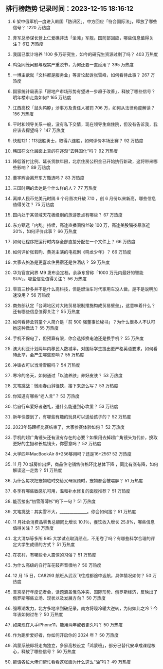 
## 排行榜趋势 记录时间：2023-12-15 18:16:12
  
  1. 6 架中俄军机一度进入韩国「防识区」，中方回应「符合国际法」，释放了哪些信号？ 1220 万热度
    
  2. 菲军总参谋长登上仁爱礁非法「坐滩」军舰，国防部回应，哪些信息值得关注？ 612 万热度
    
  3. 我国已累计培养 1100 多万研究生，如今的研究生资源过剩了吗？ 403 万热度
    
  4. 鸡兔同笼问题与现实严重脱节，为何还要一直延用？ 395 万热度
    
  5. 一博主欲就「文科都是服务业」等言论起诉张雪峰，如何看待此事？ 267 万热度
    
  6. 国家统计局表示「房地产市场形势有望进一步趋于改善」，释放了哪些信号？明年楼市走势如何? 165 万热度
    
  7. 江西高校「鼠头鸭脖」涉事方及责任人被罚 706 万，如何从法律角度解读？ 156 万热度
    
  8. 平时和领导关系一般，没有私下交情，现在领导生病住院，但没有告诉我，我应该去探望吗？ 147 万热度
    
  9. 快船121：113战胜勇士，取得六连胜，如何评价本场比赛？ 92 万热度
    
  10. 韩国在文化层面上真的在逐渐“去韩国化”吗？ 92 万热度
    
  11. 降低首付比例、延长贷款年限，北京住房公积金已开始执行新政，这将带来哪些影响？ 89 万热度
    
  12. 董宇辉会离开东方甄选吗？ 83 万热度
    
  13. 三国时期的孟达是个什么样的人？ 77 万热度
    
  14. 离岸人民币兑美元时隔 6 个月首次升破 7.10 ，创 6 月份以来新高，哪些信息值得关注？ 75 万热度
    
  15. 国内处于某领域天花板级别的旅游景点有哪些？ 67 万热度
    
  16. 东方甄选「内乱」持续，高途直播间粉丝破 100 万，高途美股隔夜暴涨近 30%，如何评价此事？ 66 万热度
    
  17. 如何让程序把运行时内存全部直接分配在一个文件上？ 66 万热度
    
  18. 如何评价张若昀、黄尧主演的电视剧《鸣龙少年》？ 66 万热度
    
  19. 大家去旅游是更喜欢住民宿还是住酒店？ 59 万热度
    
  20. 华为官宣问界 M9 发布会定档，余承东曾称「1000 万元内最好的智能 SUV」，哪些信息值得关注？ 56 万热度
    
  21. 零百三秒多并不是什么高科技，但是燃油车时代家用车没人做，是不是说明加速没用？ 56 万热度
    
  22. 商务部认定「台湾地区对大陆贸易限制措施构成贸易壁垒」，这意味着什么？还有哪些信息值得关注？ 55 万热度
    
  23. 如何看待孟羽童个人简介是「前 500 强董事长秘书」？为什么很多人不认可她这种做法？ 55 万热度
    
  24. 手机不保电了，但预算有限，你会选择换电池还是换手机？ 55 万热度
    
  25. 澳大利亚计划两年内移民人数减半，对国际学生提出更严格英语要求，如何看待此举，会产生哪些影响？ 55 万热度
    
  26. 冲锋衣可以当滑雪服吗？ 54 万热度
    
  27. 寒冷的冬天，如何通过「以油养肤」养好皮肤？ 53 万热度
    
  28. 文笔跳战：微雨春山斜径狭，接下来怎么写？ 53 万热度
    
  29. 你知道有哪些“老人言”？ 53 万热度
    
  30. 给自行车爱好者送礼，送什么能送到心坎里？ 53 万热度
    
  31. 新年快要到了，有哪些有趣的玩具可以送给孩子的？ 52 万热度
    
  32. 2023年码蹄杯比赛结束了，大家参赛体验如何？ 52 万热度
    
  33. 手机的超广角镜头还有没有存在的必要？如果用去掉超广角镜头为代价，换取更好的主摄和长焦镜头，你愿意吗？ 52 万热度
    
  34. 大学四年MacBookAir 8+256够用吗？还是16+256? 52 万热度
    
  35. 11 月 70 城房价出炉，商品住宅销售价格环比总体下降 ，同比有涨有降，如何解读这一走势？ 51 万热度
    
  36. 为什么每次把宠物临时交给父母照顾时，宠物都会被喂胖？ 51 万热度
    
  37. 冬季有哪些敏感肌可用，温和补水修复的面膜推荐？ 51 万热度
    
  38. 能否接出“初雪落薄衫”的下一句？ 51 万热度
    
  39. 文笔挑战：其实雪不大，______________。你会如何接？ 51 万热度
    
  40. 11 月社会消费品零售总额同比增长 10.1％，餐饮收入增长 25.8%，哪些信息值得关注？ 51 万热度
    
  41. 北大清华等多所 985 大学试点取消绩点，不用卷了吗？有哪些科学合理的评定大学生成绩的方式？ 51 万热度
    
  42. 在农村，有哪些令人震惊的习俗？ 51 万热度
    
  43. 为什么高级的自行车花鼓声音很响？ 50 万热度
    
  44. 12 月 15 日，CA8293 航班从武汉飞往成都途中返航，具体情况如何？ 50 万热度
    
  45. 普京举行年度记者会，话题涵盖俄乌冲突、国际形势、俄罗斯经济，反映出了俄罗斯哪些立场、现状以及发展方向？ 50 万热度
    
  46. 强寒潮发力，北方多地冷到破纪录，南方将现冷暖大逆转，为何如此之冷？今年该如何过冬？ 50 万热度
    
  47. 如果现在入手iPhone11，能用两年或者更久吗？ 50 万热度
    
  48. 作为跑步爱好者，你如何开启你的 2024 年？ 50 万热度
    
  49. 鸿蒙系统即将走向独立，多家高校设立「鸿蒙班」，部分已替代安卓成课程核心，释放了哪些信号？ 50 万热度
    
  50. 能请各位大佬们帮忙看看这张画为什么这么“油”吗？ 49 万热度
    